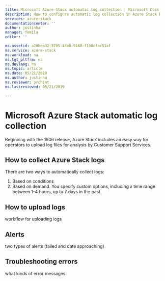 ```yaml
---
title: Microsoft Azure Stack automatic log collection | Microsoft Docs
description: How to configure automatic log collection in Azure Stack Help + Support.
services: azure-stack
documentationcenter: ''
author: justinha
manager: femila
editor: ''

ms.assetid: a20bea32-3705-45e8-9168-f198cfac51af
ms.service: azure-stack
ms.workload: na
ms.tgt_pltfrm: na
ms.devlang: na
ms.topic: article
ms.date: 05/21/2019
ms.author: justinha
ms.reviewer: prchint
ms.lastreviewed: 05/21/2019

---
```

# Microsoft Azure Stack automatic log collection


Beginning with the 1906 release, Azure Stack includes an easy way for operators to upload log files for analysis by Customer Support Services. 

## How to collect Azure Stack logs

There are two ways to automatically collect logs:

1. Based on conditions
2. Based on demand. You specify custom options, including a time range between 1-4 hours, up to 7 days in the past. 

## How to upload logs

workflow for uploading logs 

## Alerts
two types of alerts (failed and date approaching)

## Troubleshooting errors

what kinds of error messages 